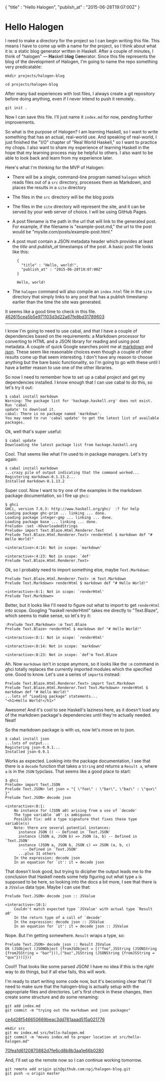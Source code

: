 {
  "title" : "Hello Halogen",
  "publish_at" : "2015-06-28T19:07:00Z"
}

# Hello Halogen

I need to make a directory for the project so I can begin writing this file. This
means I have to come up with a name for the project, so I think about what it
is: a static blog generator written in Haskell. After a couple of minutes, I
think of "halogen" &mdash; **Ha**skell b**log** G**en**erator. Since this file
represents the blog of the development of Halogen, I'm going to name the repo
something very predicatable:

`mkdir projects/halogen-blog`

`cd projects/halogen-blog`

After many bad experiences with lost files, I always create a git repository
before doing anything, even if I never intend to push it remotely..

`git init .`

Now I can save this file. I'll just name it `index.md` for now, pending
further improvements.

So what is the purpose of Halogen? I am learning Haskell, so I want to write
something that has an actual, real-world use. And speaking of real-world, I just
finished the "I/O" chapter of "Real World Haskell," so I want to practice my
chops. I also want to share my experience of learning Haskell in the hope that
my learning process may be helpful to others. I also want to be able to look
back and learn from my experience later.

Here's what I'm thinking for the MVP of Halogen:

* There will be a single, command-line program named `halogen` which reads files
out of a `src` directory, processes them as Markdown, and places the results in a
`site` directory
* The files in the `src` directory will be the blog posts
* The files in the `site` directory will represent the site, and it can be
served by your web server of choice. I will be using GitHub Pages.
* A post filename is the path in the url that will link to the generated post.
For example, if the filename is "example-post.md," the url to the post would
be "mysite.com/posts/example-post.html."
* A post must contain a JSON metadata header which provides at least the
*title* and *publish_at* timestamps of the post. A basic post file looks like this:

        {
          "title" : "Hello, world!",
          "publish_at" : "2015-06-28T19:07:00Z"
        }

        Hello, world!

* The `halogen` command will also compile an `index.html` file in the `site`
directory that simply links to any post that has a publish timestamp earlier than the
time the site was generated.

It seems like a good time to check in this file.
[462615cea5b5e971103d3d22a67fe8bd31789603](https://github.com/npj/halogen-blog/commit/462615cea5b5e971103d3d22a67fe8bd31789603)

***

I know I'm going to need to use cabal, and that I have a couple of dependencies
based on the requirements: a Markdown processor for converting to HTML and a
JSON library for reading and using post metadata. A couple of quick Google
searches point me at [markdown](https://hackage.haskell.org/package/markdown)
and [json](https://hackage.haskell.org/package/json). These seem like
reasonable choices even though a couple of other results come up that seem
interesting. I don't have any reason to choose anything but the bare basic
functionality, so I'm going to go with these until I have a better reason to
use one of the other libraries.

So now I need to remember how to set up a cabal project and get my dependencies
installed. I know enough that I can use cabal to do this, so let's try it out:

    $ cabal install markdown
    Warning: The package list for 'hackage.haskell.org' does not exist. Run 'cabal
    update' to download it.
    cabal: There is no package named 'markdown'.
    You may need to run 'cabal update' to get the latest list of available
    packages.

Ok, well that's super useful:

    $ cabal update
    Downloading the latest package list from hackage.haskell.org

Cool. That seems like what I'm used to in package managers. Let's try again:

    $ cabal install markdown
    ...crazy pile of output indicating that the command worked...
    Registering markdown-0.1.13.2...
    Installed markdown-0.1.13.2

Super cool. Now I want to try one of the examples in the markdown package
documentation, so I fire up `ghci`:

    $ ghci
    GHCi, version 7.6.3: http://www.haskell.org/ghc/  :? for help
    Loading package ghc-prim ... linking ... done.
    Loading package integer-gmp ... linking ... done.
    Loading package base ... linking ... done.
    Prelude> :set -XOverloadedStrings
    Prelude> import Text.Blaze.Html.Renderer.Text
    Prelude Text.Blaze.Html.Renderer.Text> renderHtml $ markdown def "# Hello World!"

    <interactive>:4:14: Not in scope: `markdown'

    <interactive>:4:23: Not in scope: `def'
    Prelude Text.Blaze.Html.Renderer.Text>

Ok, so I probably need to import something else, maybe `Text.Markdown`:

    Prelude Text.Blaze.Html.Renderer.Text> :m Text.Markdown
    Prelude Text.Markdown> renderHtml $ markdown def "# Hello World!"

    <interactive>:6:1: Not in scope: `renderHtml'
    Prelude Text.Markdown>

Better, but it looks like I'll need to figure out what to import to get
`renderHtml` into scope. Googling "haskell renderHtml" takes me directly to
"Text.Blaze", which seems to make sense, so let's try it:

    :Prelude Text.Markdown> :m Text.Blaze
    Prelude Text.Blaze> renderHtml $ markdown def "# Hello World!"

    <interactive>:8:1: Not in scope: `renderHtml'

    <interactive>:8:14: Not in scope: `markdown'

    <interactive>:8:23: Not in scope: `def'm Text.Blaze

Ah. Now `markdown` isn't in scope anymore, so it looks like the `:m` command in
ghci totally replaces the currently imported modules which the specified one.
Good to know. Let's use a series of `import`s instead:

    Prelude Text.Blaze.Html.Renderer.Text> import Text.Markdown
    Prelude Text.Blaze.Html.Renderer.Text Text.Markdown> renderHtml $ markdown def "# Hello World!"
    ...lots of "Loading package" statements...
    "<h1>Hello World!</h1>"

Awesome! And it's cool to see Haskell's laziness here, as it doesn't load any
of the markdown package's dependencies until they're actually needed. Neat!

So the markdown package is with us, now let's move on to json.

    $ cabal install json
    ...lots of output...
    Registering json-0.9.1...
    Installed json-0.9.1

Works as expected. Looking into the package documentation, I see that there is
a `decode` function that takes a `String` and returns a `Result a`, where `a`
is in the `JSON` typclass. That seems like a good place to start:

    $ ghci
    Prelude> import Text.JSON
    Prelude Text.JSON> let json = "{ \"foo\" : \"bar\", \"baz\" : \"qux\" }"
    Prelude Text.JSON> decode json

    <interactive>:8:1:
        No instance for (JSON a0) arising from a use of `decode'
        The type variable `a0' is ambiguous
        Possible fix: add a type signature that fixes these type variable(s)
        Note: there are several potential instances:
          instance JSON () -- Defined in `Text.JSON'
          instance (JSON a, JSON b) => JSON (a, b) -- Defined in `Text.JSON'
          instance (JSON a, JSON b, JSON c) => JSON (a, b, c)
            -- Defined in `Text.JSON'
          ...plus 31 others
        In the expression: decode json
        In an equation for `it': it = decode json

That doesn't look good, but trying to dicipher the output leads me to the
conclusion that Haskell needs some help figuring out what type `a` is supposed
to be here, so looking into the docs a bit more, I see that there is a
`JSValue` data type. Maybe I can use that:

    Prelude Text.JSON> decode json :: JSValue

    <interactive>:10:1:
        Couldn't match expected type `JSValue' with actual type `Result a0'
        In the return type of a call of `decode'
        In the expression: decode json :: JSValue
        In an equation for `it': it = decode json :: JSValue

Nope. But I'm getting somewhere. `Result` wraps a type, so:

    Prelude Text.JSON> decode json :: Result JSValue
    Ok (JSObject (JSONObject {fromJSObject = [("foo",JSString (JSONString {fromJSString = "bar"})),("baz",JSString (JSONString {fromJSString = "qux"}))]}))

Cool!! That looks like some parsed JSON! I have no idea if this is the _right_
way to do things, but if all else fails, this will work.

I'm ready to start writing some code now, but it's becoming clear that I'll
need to make sure that the halogen-blog is actually setup with the appropriate
files and directories. Let's first check in these changes, then create some
structure and do some renaming:

    git add index.md
    git commit -m "trying out the markdown and json packages"

[ce4d28f546650669beac3dd761aaad515a021776](https://github.com/npj/halogen-blog/commit/ce4d28f546650669beac3dd761aaad515a021776)

    mkdir src
    git mv index.md src/hello-halogen.md
    git commit -m "moves index.md to proper location at src/hello-halogen.md"

[70fea1d6120870882d7fe6cd8b8b3aa1e66b0280](https://github.com/npj/halogen-blog/commit/70fea1d6120870882d7fe6cd8b8b3aa1e66b0280)

And, I'll set up the remote now so I can continue working tomorrow.

    git remote add origin git@github.com:npj/halogen-blog.git
    git push -u origin master

